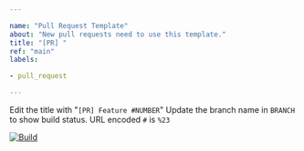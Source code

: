 ```yaml
---

name: "Pull Request Template"
about: "New pull requests need to use this template."
title: "[PR] "
ref: "main"
labels:

- pull_request

---
```


Edit the title with "`[PR] Feature #NUMBER`"
Update the branch name in `BRANCH` to show build status.
URL encoded `#` is `%23`

[![Build](https://jenkins.anrisoftware.com/job/com.anrisoftware.globalpom-globalpom-groovy/job/BRANCH/badge/icon)](https://jenkins.anrisoftware.com/job/com.anrisoftware.globalpom-globalpom-groovy/job/BRANCH/)
